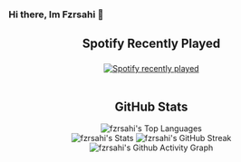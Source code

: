### Hi there, Im Fzrsahi 👋
<h2 align="center">Spotify Recently Played</h2>

###
<div align="center">
  <a href="https://open.spotify.com/user/217m35ge7d3slyvoh5dno6qyi">
    <img src="https://spotify-recently-played-readme.vercel.app/api?user=317m4z2f4qjfjnjetknicffzwfsu" alt="Spotify recently played"  />
  </a>
</div>

<br>

<h2 align="center">GitHub Stats</h2>

<p align="center">
  <img alt="fzrsahi's Top Languages" src="https://github-readme-stats.vercel.app/api/top-langs/?username=fzrsahi&theme=onedark&show_icons=true&hide_border=true&layout=compact" />
  <br />
  <img alt="fzrsahi's Stats" src="https://github-readme-stats.vercel.app/api?username=fzrsahi&theme=onedark&show_icons=true&hide_border=true&count_private=true" />
  <img alt="fzrsahi's GitHub Streak" src="https://streak-stats.demolab.com?user=fzrsahi&theme=onedark&hide_border=true" />
  <img alt="fzrsahi's Github Activity Graph" src="https://github-readme-activity-graph.vercel.app/graph?username=fzrsahi&theme=one-dark&radius=10&hide_border=true&area=true&title_color=e4bf7a&color=8eb573&point=df6d74" />
</p>
